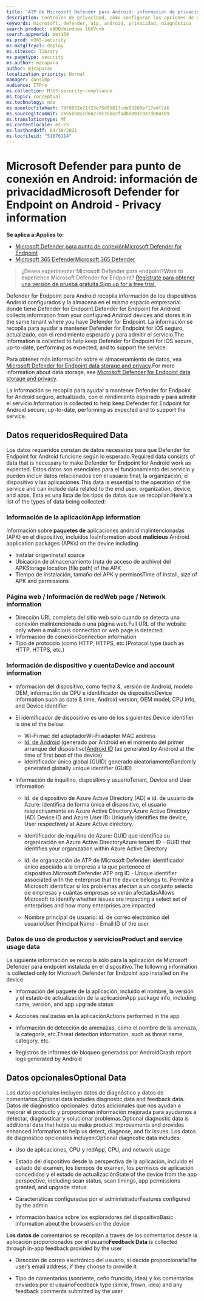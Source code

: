 ```yaml
---
title: 'ATP de Microsoft Defender para Android: información de privacidad'
description: Controles de privacidad, cómo configurar las opciones de directiva que afectan a la privacidad y la información sobre los datos de diagnóstico recopilados en ATP de Microsoft Defender para Android.
keywords: microsoft, defender, atp, android, privacidad, diagnóstico
search.product: eADQiWindows 10XVcnh
search.appverid: met150
ms.prod: m365-security
ms.mktglfcycl: deploy
ms.sitesec: library
ms.pagetype: security
ms.author: macapara
author: mjcaparas
localization_priority: Normal
manager: dansimp
audience: ITPro
ms.collection: M365-security-compliance
ms.topic: conceptual
ms.technology: mde
ms.openlocfilehash: 79f8882e21f23e75d85813cde03260ef17adf246
ms.sourcegitcommit: 2655bb0ccd66279c35be2fadbd893c937d084109
ms.translationtype: MT
ms.contentlocale: es-ES
ms.lasthandoff: 04/16/2021
ms.locfileid: "51876114"
---
```

#  <a name="microsoft-defender-for-endpoint-on-android---privacy-information"></a><span data-ttu-id="933fd-104">Microsoft Defender para punto de conexión en Android: información de privacidad</span><span class="sxs-lookup"><span data-stu-id="933fd-104">Microsoft Defender for Endpoint on Android - Privacy information</span></span>

<span data-ttu-id="933fd-105">**Se aplica a:**</span><span class="sxs-lookup"><span data-stu-id="933fd-105">**Applies to:**</span></span>
- [<span data-ttu-id="933fd-106">Microsoft Defender para punto de conexión</span><span class="sxs-lookup"><span data-stu-id="933fd-106">Microsoft Defender for Endpoint</span></span>](https://go.microsoft.com/fwlink/p/?linkid=2154037)
- [<span data-ttu-id="933fd-107">Microsoft 365 Defender</span><span class="sxs-lookup"><span data-stu-id="933fd-107">Microsoft 365 Defender</span></span>](https://go.microsoft.com/fwlink/?linkid=2118804)

> <span data-ttu-id="933fd-108">¿Desea experimentar Microsoft Defender para endpoint?</span><span class="sxs-lookup"><span data-stu-id="933fd-108">Want to experience Microsoft Defender for Endpoint?</span></span> [<span data-ttu-id="933fd-109">Regístrate para obtener una versión de prueba gratuita.</span><span class="sxs-lookup"><span data-stu-id="933fd-109">Sign up for a free trial.</span></span>](https://www.microsoft.com/microsoft-365/windows/microsoft-defender-atp?ocid=docs-wdatp-exposedapis-abovefoldlink) 


<span data-ttu-id="933fd-110">Defender for Endpoint para Android recopila información de los dispositivos Android configurados y la almacena en el mismo espacio empresarial donde tiene Defender for Endpoint.</span><span class="sxs-lookup"><span data-stu-id="933fd-110">Defender for Endpoint for Android collects information from your configured Android devices and stores it in the same tenant where you have Defender for Endpoint.</span></span> <span data-ttu-id="933fd-111">La información se recopila para ayudar a mantener Defender for Endpoint for iOS seguro, actualizado, con el rendimiento esperado y para admitir el servicio.</span><span class="sxs-lookup"><span data-stu-id="933fd-111">The information is collected to help keep Defender for Endpoint for iOS secure, up-to-date, performing as expected, and to support the service.</span></span>

<span data-ttu-id="933fd-112">Para obtener más información sobre el almacenamiento de datos, vea [Microsoft Defender for Endpoint data storage and privacy](data-storage-privacy.md).</span><span class="sxs-lookup"><span data-stu-id="933fd-112">For more information about data storage, see [Microsoft Defender for Endpoint data storage and privacy](data-storage-privacy.md).</span></span>

<span data-ttu-id="933fd-113">La información se recopila para ayudar a mantener Defender for Endpoint for Android seguro, actualizado, con el rendimiento esperado y para admitir el servicio.</span><span class="sxs-lookup"><span data-stu-id="933fd-113">Information is collected to help keep Defender for Endpoint for Android secure, up-to-date, performing as expected and to support the service.</span></span>

## <a name="required-data"></a><span data-ttu-id="933fd-114">Datos requeridos</span><span class="sxs-lookup"><span data-stu-id="933fd-114">Required Data</span></span> 

<span data-ttu-id="933fd-115">Los datos requeridos constan de datos necesarios para que Defender for Endpoint for Android funcione según lo esperado.</span><span class="sxs-lookup"><span data-stu-id="933fd-115">Required data consists of data that is necessary to make Defender for Endpoint for Android work as expected.</span></span> <span data-ttu-id="933fd-116">Estos datos son esenciales para el funcionamiento del servicio y pueden incluir datos relacionados con el usuario final, la organización, el dispositivo y las aplicaciones.</span><span class="sxs-lookup"><span data-stu-id="933fd-116">This data is essential to the operation of the service and can include data related to the end user, organization, device, and apps.</span></span> <span data-ttu-id="933fd-117">Esta es una lista de los tipos de datos que se recopilan:</span><span class="sxs-lookup"><span data-stu-id="933fd-117">Here's a list of the types of data being collected:</span></span>

### <a name="app-information"></a><span data-ttu-id="933fd-118">Información de la aplicación</span><span class="sxs-lookup"><span data-stu-id="933fd-118">App information</span></span>

<span data-ttu-id="933fd-119">Información sobre **paquetes de** aplicaciones android malintencionadas (APK) en el dispositivo, incluidos los</span><span class="sxs-lookup"><span data-stu-id="933fd-119">Information about **malicious** Android application packages (APKs) on the device including</span></span>

-  <span data-ttu-id="933fd-120">Instalar origen</span><span class="sxs-lookup"><span data-stu-id="933fd-120">Install source</span></span>
-  <span data-ttu-id="933fd-121">Ubicación de almacenamiento (ruta de acceso de archivo) del APK</span><span class="sxs-lookup"><span data-stu-id="933fd-121">Storage location (file path) of the APK</span></span>
-  <span data-ttu-id="933fd-122">Tiempo de instalación, tamaño del APK y permisos</span><span class="sxs-lookup"><span data-stu-id="933fd-122">Time of install, size of APK and permissions</span></span>

### <a name="web-page--network-information"></a><span data-ttu-id="933fd-123">Página web / Información de red</span><span class="sxs-lookup"><span data-stu-id="933fd-123">Web page / Network information</span></span>

- <span data-ttu-id="933fd-124">Dirección URL completa del sitio web solo cuando se detecta una conexión malintencionada o una página web.</span><span class="sxs-lookup"><span data-stu-id="933fd-124">Full URL of the website only when a malicious connection or web page is detected.</span></span>
- <span data-ttu-id="933fd-125">Información de conexión</span><span class="sxs-lookup"><span data-stu-id="933fd-125">Connection information</span></span>
- <span data-ttu-id="933fd-126">Tipo de protocolo (como HTTP, HTTPS, etc.)</span><span class="sxs-lookup"><span data-stu-id="933fd-126">Protocol type (such as HTTP, HTTPS, etc.)</span></span>


### <a name="device-and-account-information"></a><span data-ttu-id="933fd-127">Información de dispositivo y cuenta</span><span class="sxs-lookup"><span data-stu-id="933fd-127">Device and account information</span></span>

- <span data-ttu-id="933fd-128">Información del dispositivo, como fecha &, versión de Android, modelo OEM, información de CPU e identificador de dispositivo</span><span class="sxs-lookup"><span data-stu-id="933fd-128">Device information such as date & time, Android version, OEM model, CPU       info, and Device identifier</span></span>
- <span data-ttu-id="933fd-129">El identificador de dispositivo es uno de los siguientes:</span><span class="sxs-lookup"><span data-stu-id="933fd-129">Device identifier is one of the below:</span></span>
    - <span data-ttu-id="933fd-130">Wi-Fi mac del adaptador</span><span class="sxs-lookup"><span data-stu-id="933fd-130">Wi-Fi adapter MAC address</span></span>
    - <span data-ttu-id="933fd-131">[Id. de Android](https://developer.android.com/reference/android/provider/Settings.Secure#ANDROID_ID) (generado por Android en el momento del primer arranque del dispositivo)</span><span class="sxs-lookup"><span data-stu-id="933fd-131">[Android       ID](https://developer.android.com/reference/android/provider/Settings.Secure#ANDROID_ID) (as generated by Android at the time of first boot of the device)</span></span>
    - <span data-ttu-id="933fd-132">Identificador único global (GUID) generado aleatoriamente</span><span class="sxs-lookup"><span data-stu-id="933fd-132">Randomly generated globally unique identifier (GUID)</span></span>

- <span data-ttu-id="933fd-133">Información de inquilino, dispositivo y usuario</span><span class="sxs-lookup"><span data-stu-id="933fd-133">Tenant, Device and User information</span></span>
    -   <span data-ttu-id="933fd-134">Id. de dispositivo de Azure Active Directory (AD) e id. de usuario de Azure: identifica de forma única el dispositivo, el usuario respectivamente en Azure Active Directory.</span><span class="sxs-lookup"><span data-stu-id="933fd-134">Azure Active Directory (AD) Device ID and Azure User ID: Uniquely     identifies the device, User respectively at Azure Active directory.</span></span>

    -   <span data-ttu-id="933fd-135">Identificador de inquilino de Azure: GUID que identifica su organización en Azure Active Directory</span><span class="sxs-lookup"><span data-stu-id="933fd-135">Azure tenant ID - GUID that identifies your organization within     Azure Active Directory</span></span>

    -   <span data-ttu-id="933fd-136">Id. de organización de ATP de Microsoft Defender: identificador único asociado a la empresa a la que pertenece el dispositivo.</span><span class="sxs-lookup"><span data-stu-id="933fd-136">Microsoft Defender ATP org ID - Unique identifier associated with the enterprise that the device belongs to.</span></span> <span data-ttu-id="933fd-137">Permite a Microsoft identificar si los problemas afectan a un conjunto selecto de empresas y cuántas empresas se verán afectadas</span><span class="sxs-lookup"><span data-stu-id="933fd-137">Allows Microsoft to identify whether issues are impacting a select set of enterprises and how many enterprises are impacted</span></span> 

    -   <span data-ttu-id="933fd-138">Nombre principal de usuario: id. de correo electrónico del usuario</span><span class="sxs-lookup"><span data-stu-id="933fd-138">User Principal Name – Email ID of the user</span></span>

### <a name="product-and-service-usage-data"></a><span data-ttu-id="933fd-139">Datos de uso de productos y servicios</span><span class="sxs-lookup"><span data-stu-id="933fd-139">Product and service usage data</span></span>

<span data-ttu-id="933fd-140">La siguiente información se recopila solo para la aplicación de Microsoft Defender para endpoint instalada en el dispositivo.</span><span class="sxs-lookup"><span data-stu-id="933fd-140">The following information is collected only for Microsoft Defender for Endpoint app installed on the device.</span></span> 

-   <span data-ttu-id="933fd-141">Información del paquete de la aplicación, incluido el nombre, la versión y el estado de actualización de la aplicación</span><span class="sxs-lookup"><span data-stu-id="933fd-141">App package info, including name, version, and app upgrade status</span></span>

-   <span data-ttu-id="933fd-142">Acciones realizadas en la aplicación</span><span class="sxs-lookup"><span data-stu-id="933fd-142">Actions performed in the app</span></span>

-   <span data-ttu-id="933fd-143">Información de detección de amenazas, como el nombre de la amenaza, la categoría, etc.</span><span class="sxs-lookup"><span data-stu-id="933fd-143">Threat detection information, such as threat name, category, etc.</span></span>

-   <span data-ttu-id="933fd-144">Registros de informes de bloqueo generados por Android</span><span class="sxs-lookup"><span data-stu-id="933fd-144">Crash report logs generated by Android</span></span>

## <a name="optional-data"></a><span data-ttu-id="933fd-145">Datos opcionales</span><span class="sxs-lookup"><span data-stu-id="933fd-145">Optional Data</span></span>

<span data-ttu-id="933fd-146">Los datos opcionales incluyen datos de diagnóstico y datos de comentarios.</span><span class="sxs-lookup"><span data-stu-id="933fd-146">Optional data includes diagnostic data and feedback data.</span></span> <span data-ttu-id="933fd-147">Datos de diagnóstico opcionales: datos adicionales que nos ayudan a mejorar el producto y proporcionan información mejorada para ayudarnos a detectar, diagnosticar y solucionar problemas.</span><span class="sxs-lookup"><span data-stu-id="933fd-147">Optional diagnostic data is additional data that helps us make product improvements and provides enhanced information to help us detect, diagnose, and fix issues.</span></span> <span data-ttu-id="933fd-148">Los datos de diagnóstico opcionales incluyen:</span><span class="sxs-lookup"><span data-stu-id="933fd-148">Optional diagnostic data includes:</span></span>

-   <span data-ttu-id="933fd-149">Uso de aplicaciones, CPU y red</span><span class="sxs-lookup"><span data-stu-id="933fd-149">App, CPU, and network usage</span></span>

-   <span data-ttu-id="933fd-150">Estado del dispositivo desde la perspectiva de la aplicación, incluido el estado del examen, los tiempos de examen, los permisos de aplicación concedidos y el estado de actualización</span><span class="sxs-lookup"><span data-stu-id="933fd-150">State of the device from the app perspective, including scan status, scan timings, app permissions granted, and upgrade status</span></span>

-   <span data-ttu-id="933fd-151">Características configuradas por el administrador</span><span class="sxs-lookup"><span data-stu-id="933fd-151">Features configured by the admin</span></span>

-   <span data-ttu-id="933fd-152">Información básica sobre los exploradores del dispositivo</span><span class="sxs-lookup"><span data-stu-id="933fd-152">Basic information about the browsers on the device</span></span>

<span data-ttu-id="933fd-153">**Los datos de** comentarios se recopilan a través de los comentarios desde la aplicación proporcionados por el usuario</span><span class="sxs-lookup"><span data-stu-id="933fd-153">**Feedback Data** is collected through in-app feedback provided by the user</span></span>

-   <span data-ttu-id="933fd-154">Dirección de correo electrónico del usuario, si decide proporcionarla</span><span class="sxs-lookup"><span data-stu-id="933fd-154">The user’s email address, if they choose to provide it</span></span>

-   <span data-ttu-id="933fd-155">Tipo de comentarios (sonriente, ceño fruncido, idea) y los comentarios enviados por el usuario</span><span class="sxs-lookup"><span data-stu-id="933fd-155">Feedback type (smile, frown, idea) and any feedback comments submitted by the user</span></span>
